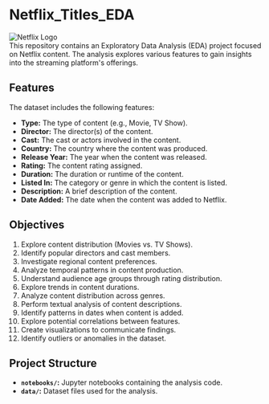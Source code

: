 # Netflix_Titles_EDA
![Netflix Logo](https://www.edigitalagency.com.au/wp-content/uploads/Netflix-logo-red-black-png.png)\
This repository contains an Exploratory Data Analysis (EDA) project focused on Netflix content. The analysis explores various features to gain insights into the streaming platform's offerings.

## Features

The dataset includes the following features:

- **Type:** The type of content (e.g., Movie, TV Show).
- **Director:** The director(s) of the content.
- **Cast:** The cast or actors involved in the content.
- **Country:** The country where the content was produced.
- **Release Year:** The year when the content was released.
- **Rating:** The content rating assigned.
- **Duration:** The duration or runtime of the content.
- **Listed In:** The category or genre in which the content is listed.
- **Description:** A brief description of the content.
- **Date Added:** The date when the content was added to Netflix.

## Objectives

1. Explore content distribution (Movies vs. TV Shows).
2. Identify popular directors and cast members.
3. Investigate regional content preferences.
4. Analyze temporal patterns in content production.
5. Understand audience age groups through rating distribution.
6. Explore trends in content durations.
7. Analyze content distribution across genres.
8. Perform textual analysis of content descriptions.
9. Identify patterns in dates when content is added.
10. Explore potential correlations between features.
11. Create visualizations to communicate findings.
12. Identify outliers or anomalies in the dataset.

## Project Structure

- **`notebooks/`:** Jupyter notebooks containing the analysis code.
- **`data/`:** Dataset files used for the analysis.


